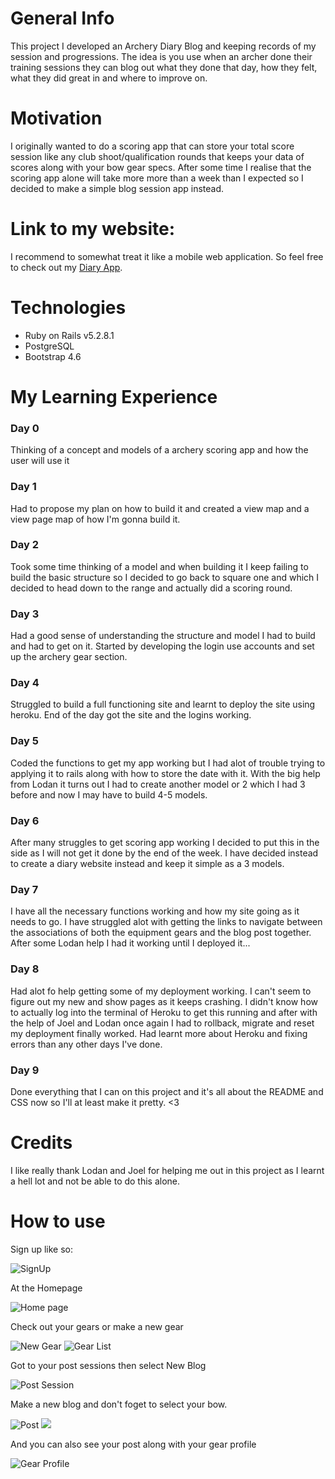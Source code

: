 # General Info

This project I developed an Archery Diary Blog and keeping records of my session and progressions. The idea is you use when an archer done their training sessions they can blog out what they done that day, how they felt, what they did great in and where to improve on. 

# Motivation

I originally wanted to do a scoring app that can store your total score session like any club shoot/qualification rounds that keeps your data of scores along with your bow gear specs. After some time I realise that the scoring app alone will take more more than a week than I expected so I decided to make a simple blog session app instead.

# Link to my website:

I recommend to somewhat treat it like a mobile web application. So feel free to check out my
[Diary App](https://floating-inlet-90734.herokuapp.com/equipments).

# Technologies

- Ruby on Rails  v5.2.8.1
- PostgreSQL
- Bootstrap 4.6

# My Learning Experience

### Day 0 
Thinking of a concept and models of a archery scoring app and how the user will use it

### Day 1
 Had to propose my plan on how to build it and created a view map and a view page map of how I'm gonna build it.

### Day 2 
Took some time thinking of a model and when building it I keep failing to build the basic structure so I decided to go back to square one and which I decided to head down to the range and actually did a scoring round.

### Day 3 
Had a good sense of understanding the structure and model I had to build and had to get on it. Started by developing the login use accounts and set up the archery gear section.
### Day 4
Struggled to build a full functioning site and learnt to deploy the site using heroku. End of the day got the site and the logins working.

### Day 5
Coded the functions to get my app working but I had alot of trouble trying to applying it to rails along with how to store the date with it. With the big help from Lodan it turns out I had to create another model or 2 which I had 3 before and now I may have to build 4-5 models.

### Day 6
After many struggles to get scoring app working I decided to put this in the side as I will not get it done by the end of the week. I have decided instead to create a diary website instead and keep it simple as a 3 models.

### Day 7
I have all the necessary functions working and how my site going as it needs to go. I have struggled alot with getting the links to navigate between the associations of both the equipment gears and the blog post together. After some Lodan help I had it working until I deployed it...

### Day 8
Had alot fo help getting some of my deployment working. I can't seem to figure out my new and show pages as it keeps crashing. I didn't know how to actually log into the terminal of Heroku to get this running and after with the help of Joel and Lodan once again I had to rollback, migrate and reset my deployment finally worked. Had learnt more about Heroku and fixing errors than any other days I've done.

### Day 9
Done everything that I can on this project and it's all about the README and CSS now so I'll at least make it pretty. <3

# Credits

I like really thank Lodan and Joel for helping me out in this project as I learnt a hell lot and not be able to do this alone. 

# How to use

Sign up like so:

![SignUp](/app/assets/images/Signup.png)

At the Homepage

![Home page](/app/assets/images/HomePage.png)

Check out your gears or make a new gear

![New Gear](/app/assets/images/NewGear.png)
![Gear List](/app/assets/images/Gearslist.png)

Got to your post sessions then select New Blog

![Post Session](/app/assets/images/SessionPost.png)

Make a new blog and don't foget to select your bow.

![Post](/app/assets/images/post.png)
![](/app/assets/images/PostShow.png)

And you can also see your post along with your gear profile

![Gear Profile](/app/assets/images/GearProfile.png)
